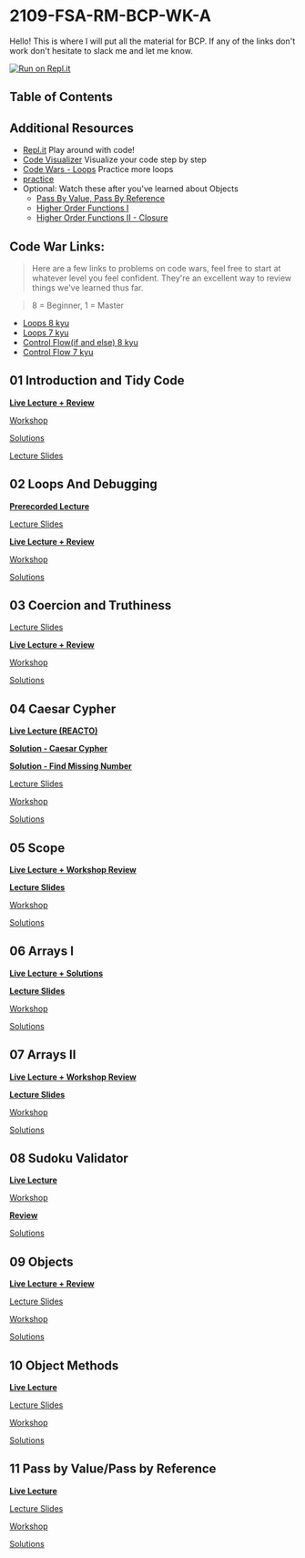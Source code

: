 # 2109-FSA-RM-BCP-WK-A

Hello! This is where I will put all the material for BCP. If any of the links don't work don't hesitate to slack me and let me know.

[![Run on Repl.it](https://repl.it/badge/github/FergalCG/2109-FSA-RM-BCP-WK-A)](https://repl.it/github/FergalCG/2109-FSA-RM-BCP-WK-A)

## Table of Contents

<!--1. [Introduction And Tidy Code](#01-introduction-and-tidy-code)
2. [Loops And Debugging](#02-loops-and-debugging)
3. [Coercion And Truthiness](#03-coercion-and-truthiness)
3. [Caesar Cypher](#04-caesar-cypher)
4. [Scope](#05-scope)
5. [Arrays I](#06-arrays-I)
6. [Arrays II](#07-arrays-ii)
7. [Sudoku Validator](#08-sudoku-validator)
8. [Objects](#09-objects)
9. [Recursion I](#10-recursion-i)
10. [Recursion II](#11-recursion-ii)
11. [Next Steps](#12-next-steps) -->

## Additional Resources

-   [Repl.it](https://repl.it/repls) Play around with code!
-   [Code Visualizer](http://www.pythontutor.com/visualize.html#mode=edit) Visualize your code step by step
-   [Code Wars - Loops](https://www.codewars.com/kata/search/javascript?q=&r%5B%5D=-8&r%5B%5D=-7&tags=Loops) Practice more loops
-   [practice](https://www.codewars.com/users/MrZizoScream/authored)
-   Optional: Watch these after you've learned about Objects
    -   [Pass By Value, Pass By Reference](https://youtu.be/Casw_S_uOoE)
    -   [Higher Order Functions I](https://youtu.be/FiEY_pb_cR0)
    -   [Higher Order Functions II - Closure](https://youtu.be/pAtDHJs5bis)

## Code War Links:

> Here are a few links to problems on code wars, feel free to start at whatever level you feel confident. They're an excellent way to review things we've learned thus far.

> 8 = Beginner, 1 = Master

-   [Loops 8 kyu](https://www.codewars.com/kata/search/my-languages?beta=false&q=&r=-8&tags=Loops)
-   [Loops 7 kyu](https://www.codewars.com/kata/search/my-languages?q=&r%5B%5D=-7&tags=Loops&beta=false)
-   [Control Flow(if and else) 8 kyu](https://www.codewars.com/kata/search/my-languages?beta=false&q=&r=-8&tags=Control+Flow)
-   [Control Flow 7 kyu](https://www.codewars.com/kata/search/my-languages?q=&r%5B%5D=-7&tags=Control+Flow&beta=false)

## **01 Introduction and Tidy Code**

**[Live Lecture + Review](https://youtu.be/UXmszCJKUWU)**

[Workshop](https://learn.fullstackacademy.com/workshop/5ab7da028b8e9b000477fd36/content/5ab7dbafa468c900045db6ed/text)

[Solutions](https://learn.fullstackacademy.com/workshop/5ab7da028b8e9b000477fd36/content/5ab7dc11a468c900045db703/text)

[Lecture Slides](Lecture-Slides/01-Introduction-and-Tidy-Code.pptx)


## **02 Loops And Debugging**

**[Prerecorded Lecture](https://learn.fullstackacademy.com/workshop/5ac57192f7ff470004a63148/content/5ac571d2bd9f9e0004adb0a4/text)**

[Lecture Slides](Lecture-Slides/02-Loops-and-Debugging.pptx)

**[Live Lecture + Review](https://youtu.be/fyeNWLc7g0Q)**

[Workshop](https://learn.fullstackacademy.com/workshop/5ac57192f7ff470004a63148/content/5ac572977ec3340004bddd57/text)

[Solutions](https://learn.fullstackacademy.com/workshop/5ac57192f7ff470004a63148/content/5ac57384f7ff470004a63170/text)


## **03 Coercion and Truthiness**

[Lecture Slides](Lecture-Slides/03-Coercion-and-Truthiness.pptx)

**[Live Lecture + Review](https://youtu.be/nVWy1yakAuY)**

[Workshop](https://learn.fullstackacademy.com/workshop/5f24c8acfc4e3d00048aed53/content/5f24c8acfc4e3d00048aed59/text)

[Solutions](https://learn.fullstackacademy.com/workshop/5f24c8acfc4e3d00048aed53/content/5f24c8acfc4e3d00048aed5b/text)


## **04 Caesar Cypher**

**[Live Lecture (REACTO)](https://youtu.be/nRSler1WJbs)**

**[Solution - Caesar Cypher](https://youtu.be/AN2fwt0n454)**

**[Solution - Find Missing Number](https://youtu.be/20DegeggnKY)**

[Lecture Slides](Lecture-Slides/04-BCP-REACTO.pptx)

[Workshop](https://learn.fullstackacademy.com/workshop/5ac574e51abd3200043c12e8/content/5ac574e51abd3200043c12ed/text)

[Solutions](https://learn.fullstackacademy.com/workshop/5ac574e51abd3200043c12e8/content/5ac574e51abd3200043c12ee/text)


## **05 Scope**

**[Live Lecture + Workshop Review](https://youtu.be/9ivgOb8gC6E)**

**[Lecture Slides](Lecture-Slides/04-Scope.pptx)**

[Workshop](https://learn.fullstackacademy.com/workshop/5ac576417ec3340004bdddb4/content/5ac576417ec3340004bdddb9/text)

[Solutions](https://learn.fullstackacademy.com/workshop/5ac576417ec3340004bdddb4/content/5ac576417ec3340004bdddba/text)


## **06 Arrays I**

**[Live Lecture + Solutions](https://youtu.be/9C4qPsjl7sA)**

**[Lecture Slides](Lecture-Slides/05-Arrays-I.pptx)**

[Workshop](https://learn.fullstackacademy.com/workshop/5ac57806bd9f9e0004adb186/content/5ac57806bd9f9e0004adb18b/text)

[Solutions](https://learn.fullstackacademy.com/workshop/5ac57806bd9f9e0004adb186/content/5ac57806bd9f9e0004adb18c/text)


## **07 Arrays II**

**[Live Lecture + Workshop Review](https://youtu.be/3qPyLAlVSRk)**

**[Lecture Slides](Lecture-Slides/06-Arrays-II.pptx)**

[Workshop](https://learn.fullstackacademy.com/workshop/5ac579437ec3340004bdde15/content/5ac579437ec3340004bdde1a/text)

[Solutions](https://learn.fullstackacademy.com/workshop/5ac579437ec3340004bdde15/content/5ac579437ec3340004bdde1b/text)


## **08 Sudoku Validator**

**[Live Lecture](https://youtu.be/LtkzMMOMtBM)**

[Workshop](https://learn.fullstackacademy.com/workshop/5ad399aa137d870004733bac/content/5ad399aa137d870004733bb1/text)

**[Review](https://youtu.be/kYe2oNQmO04)**

<!--[Lecture Slides](08-sudoku-validator/08.BCP-Sudoku.pdf)-->

[Solutions](https://learn.fullstackacademy.com/workshop/5ad399aa137d870004733bac/content/5ad399aa137d870004733bb2/text)


## **09 Objects**

**[Live Lecture + Review](https://youtu.be/Ohx6js98fkE)**

[Lecture Slides](Lecture-Slides/07-Objects.pptx)

[Workshop](https://learn.fullstackacademy.com/workshop/5ac57b3ebd9f9e0004adb210/content/5ac57b3ebd9f9e0004adb215/text)

[Solutions](https://learn.fullstackacademy.com/workshop/5ac57b3ebd9f9e0004adb210/content/5ac57b3ebd9f9e0004adb216/text)


## **10 Object Methods**

**[Live Lecture](https://youtu.be/a9xth_Gj-Tw)**

[Lecture Slides](Lecture-Slides/08-Object-Methods.pptx)

[Workshop](https://learn.fullstackacademy.com/workshop/5ac57cb8bd9f9e0004adb24a/content/5ac57cb8bd9f9e0004adb24e/text)

[Solutions](https://learn.fullstackacademy.com/workshop/5ac57cb8bd9f9e0004adb24a/content/5ac57cb8bd9f9e0004adb250/text)

## **11 Pass by Value/Pass by Reference**

**[Live Lecture](https://youtu.be/nCGm8TXKaBk)**

[Lecture Slides](Lecture-Slides/09-PBV-PBR.pptx)

[Workshop](https://learn.fullstackacademy.com/workshop/5aca3ccb37312200043b62bb/content/5aca3ccb37312200043b62bf/text)

[Solutions](https://learn.fullstackacademy.com/workshop/5aca3ccb37312200043b62bb/content/5aca3ccb37312200043b62c1/text)


<!--##### 4. [Workshop Questions & Solutions](09-objects/Q-object-methods-workshop-and-solutions-links.md)

## **Pass By Value, Pass By Reference - Optional Advanced Lecture 1**

**[Live Lecture](https://youtu.be/Casw_S_uOoE)**

## **Higher Order Functions I - Optional Advanced Lecture 2**

**[Live Lecture](https://youtu.be/FiEY_pb_cR0)**

## **Higher Order Functions II - Optional Advanced Lecture 3**

**[Live Lecture](https://youtu.be/pAtDHJs5bis)**

## **10 Recursion I**

[Lecture Slides](10-recursion-i/recursion-i.pdf)

**[Live Lecture](https://youtu.be/wuoNJN-LlaE)**

[Workshop](https://learn.fullstackacademy.com/workshop/5aca423037312200043b634a/content/5aca423137312200043b634e/text)

[Solutions](https://learn.fullstackacademy.com/workshop/5aca423037312200043b634a/content/5aca423137312200043b6350/text)

### Notes

[Full Notes](10-recursion-i)

## **11 Recursion II**

[Lecture Slides](11-recursion-ii/recursion-ii.pdf)

**[Live Lecture](https://youtu.be/EChuj6BS9vk)**

[Workshop](https://learn.fullstackacademy.com/workshop/5aca509c37312200043b6422/content/5aca509c37312200043b6426/text)

[Solutions](https://codepen.io/FullstackAcademy/pen/dmMOEy?editors=0010)

### Notes

[Full Notes](11-recursion-ii)

## **12 Next Steps**

[Lecture Slides](12-next-steps/next-steps.pdf)

**[Live Lecture](https://youtu.be/Hx29z2bjK1A)**
-->
